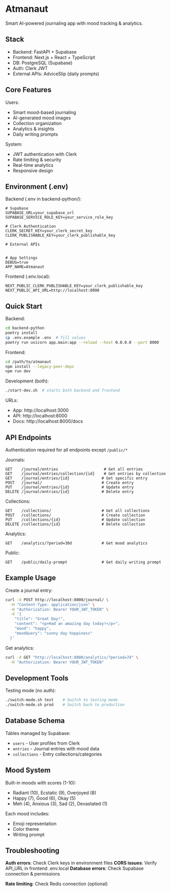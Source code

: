 # Atmanaut

Smart AI-powered journaling app with mood tracking & analytics.

## Stack

- Backend: FastAPI + Supabase
- Frontend: Next.js + React + TypeScript
- DB: PostgreSQL (Supabase)
- Auth: Clerk JWT
- External APIs: AdviceSlip (daily prompts)

## Core Features

Users:

- Smart mood-based journaling
- AI-generated mood images
- Collection organization
- Analytics & insights
- Daily writing prompts

System:

- JWT authentication with Clerk
- Rate limiting & security
- Real-time analytics
- Responsive design

## Environment (.env)

Backend (.env in backend-python/):

```
# Supabase
SUPABASE_URL=your_supabase_url
SUPABASE_SERVICE_ROLE_KEY=your_service_role_key

# Clerk Authentication
CLERK_SECRET_KEY=your_clerk_secret_key
CLERK_PUBLISHABLE_KEY=your_clerk_publishable_key

# External APIs


# App Settings
DEBUG=true
APP_NAME=Atmanaut
```

Frontend (.env.local):

```
NEXT_PUBLIC_CLERK_PUBLISHABLE_KEY=your_clerk_publishable_key
NEXT_PUBLIC_API_URL=http://localhost:8000
```

## Quick Start

Backend:

```bash
cd backend-python
poetry install
cp .env.example .env  # fill values
poetry run uvicorn app.main:app --reload --host 0.0.0.0 --port 8000
```

Frontend:

```bash
cd /path/to/atmanaut
npm install --legacy-peer-deps
npm run dev
```

Development (both):

```bash
./start-dev.sh  # starts both backend and frontend
```

URLs:

- App: http://localhost:3000
- API: http://localhost:8000
- Docs: http://localhost:8000/docs

## API Endpoints

Authentication required for all endpoints except `/public/*`

Journals:

```
GET    /journal/entries                    # Get all entries
GET    /journal/entries/collection/{id}    # Get entries by collection
GET    /journal/entries/{id}              # Get specific entry
POST   /journal/                          # Create entry
PUT    /journal/entries/{id}              # Update entry
DELETE /journal/entries/{id}              # Delete entry
```

Collections:

```
GET    /collections/                      # Get all collections
POST   /collections/                      # Create collection
PUT    /collections/{id}                  # Update collection
DELETE /collections/{id}                  # Delete collection
```

Analytics:

```
GET    /analytics/?period=30d             # Get mood analytics
```

Public:

```
GET    /public/daily-prompt               # Get daily writing prompt
```

## Example Usage

Create a journal entry:

```bash
curl -X POST http://localhost:8000/journal/ \
  -H "Content-Type: application/json" \
  -H "Authorization: Bearer YOUR_JWT_TOKEN" \
  -d '{
    "title": "Great Day!",
    "content": "<p>Had an amazing day today!</p>",
    "mood": "happy",
    "moodQuery": "sunny day happiness"
  }'
```

Get analytics:

```bash
curl -X GET "http://localhost:8000/analytics/?period=7d" \
  -H "Authorization: Bearer YOUR_JWT_TOKEN"
```

## Development Tools

Testing mode (no auth):

```bash
./switch-mode.sh test    # Switch to testing mode
./switch-mode.sh prod    # Switch back to production
```

## Database Schema

Tables managed by Supabase:

- `users` - User profiles from Clerk
- `entries` - Journal entries with mood data
- `collections` - Entry collections/categories

## Mood System

Built-in moods with scores (1-10):

- Radiant (10), Ecstatic (9), Overjoyed (8)
- Happy (7), Good (6), Okay (5)
- Meh (4), Anxious (3), Sad (2), Devastated (1)

Each mood includes:

- Emoji representation
- Color theme
- Writing prompt

## Troubleshooting

**Auth errors**: Check Clerk keys in environment files
**CORS issues**: Verify API_URL in frontend .env.local
**Database errors**: Check Supabase connection & permissions

**Rate limiting**: Check Redis connection (optional)
